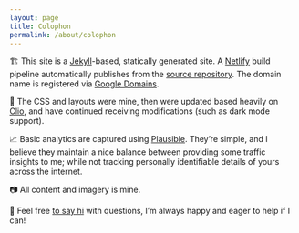 ```yaml
---
layout: page
title: Colophon
permalink: /about/colophon
---
```

🏗 This site is a [Jekyll](https://jekyllrb.com)-based, statically generated site. A [Netlify](https://www.netlify.com) build pipeline automatically publishes from the [source repository](https://github.com/benjaminchait/www). The domain name is registered via [Google Domains](https://domains.google).

🎨 The CSS and layouts were mine, then were updated based heavily on [Clio](https://github.com/danromero/clio), and have continued receiving modifications (such as dark mode support).

📈 Basic analytics are captured using [Plausible](https://plausible.io/). They’re simple, and I believe they maintain a nice balance between providing some traffic insights to me; while not tracking personally identifiable details of yours across the internet.

📷 All content and imagery is mine.

👋 Feel free [to say hi](/about) with questions, I’m always happy and eager to help if I can!